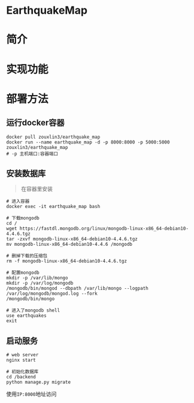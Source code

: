 # EarthquakeMap
# 简介
# 实现功能
# 部署方法
## 运行docker容器
```shell
docker pull zouxlin3/earthquake_map
docker run --name earthquake_map -d -p 8000:8000 -p 5000:5000 zouxlin3/earthquake_map
# -p 主机端口:容器端口
```
## 安装数据库
> 在容器里安装
```shell
# 进入容器
docker exec -it earthquake_map bash

# 下载mongodb
cd /
wget https://fastdl.mongodb.org/linux/mongodb-linux-x86_64-debian10-4.4.6.tgz
tar -zxvf mongodb-linux-x86_64-debian10-4.4.6.tgz
mv mongodb-linux-x86_64-debian10-4.4.6 /mongodb

# 删掉下载的压缩包
rm -f mongodb-linux-x86_64-debian10-4.4.6.tgz

# 配置mongodb
mkdir -p /var/lib/mongo
mkdir -p /var/log/mongodb
/mongodb/bin/mongod --dbpath /var/lib/mongo --logpath /var/log/mongodb/mongod.log --fork
/mongodb/bin/mongo

# 进入了mongodb shell
use earthquakes
exit
```
## 启动服务
```shell
# web server
nginx start

# 初始化数据库
cd /backend
python manage.py migrate
```
使用`IP:8000`地址访问
